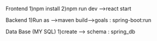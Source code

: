Frontend 1)npm install 2)npm run dev -->react start

Backend 1)Run as -->maven build-->goals : spring-boot:run

Data Base (MY SQL) 1)create --> schema : spring_db
